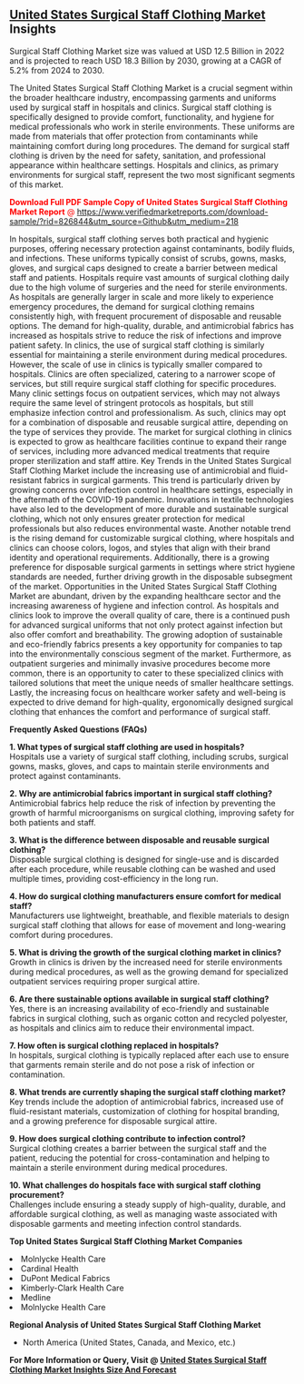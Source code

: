 <h2><a href="https://www.verifiedmarketreports.com/download-sample/?rid=826844&amp;utm_source=Github&amp;utm_medium=218" target="_blank">United States Surgical Staff Clothing Market</a> Insights</h2><p>Surgical Staff Clothing Market size was valued at USD 12.5 Billion in 2022 and is projected to reach USD 18.3 Billion by 2030, growing at a CAGR of 5.2% from 2024 to 2030.</p><p><p>The United States Surgical Staff Clothing Market is a crucial segment within the broader healthcare industry, encompassing garments and uniforms used by surgical staff in hospitals and clinics. Surgical staff clothing is specifically designed to provide comfort, functionality, and hygiene for medical professionals who work in sterile environments. These uniforms are made from materials that offer protection from contaminants while maintaining comfort during long procedures. The demand for surgical staff clothing is driven by the need for safety, sanitation, and professional appearance within healthcare settings. Hospitals and clinics, as primary environments for surgical staff, represent the two most significant segments of this market. <p><span class=""><span style="color: #ff0000;"><strong>Download Full PDF Sample Copy of United States Surgical Staff Clothing Market Report</strong> @ </span><a href="https://www.verifiedmarketreports.com/download-sample/?rid=826844&amp;utm_source=Github&amp;utm_medium=218" target="_blank">https://www.verifiedmarketreports.com/download-sample/?rid=826844&amp;utm_source=Github&amp;utm_medium=218</a></span></p> In hospitals, surgical staff clothing serves both practical and hygienic purposes, offering necessary protection against contaminants, bodily fluids, and infections. These uniforms typically consist of scrubs, gowns, masks, gloves, and surgical caps designed to create a barrier between medical staff and patients. Hospitals require vast amounts of surgical clothing daily due to the high volume of surgeries and the need for sterile environments. As hospitals are generally larger in scale and more likely to experience emergency procedures, the demand for surgical clothing remains consistently high, with frequent procurement of disposable and reusable options. The demand for high-quality, durable, and antimicrobial fabrics has increased as hospitals strive to reduce the risk of infections and improve patient safety. In clinics, the use of surgical staff clothing is similarly essential for maintaining a sterile environment during medical procedures. However, the scale of use in clinics is typically smaller compared to hospitals. Clinics are often specialized, catering to a narrower scope of services, but still require surgical staff clothing for specific procedures. Many clinic settings focus on outpatient services, which may not always require the same level of stringent protocols as hospitals, but still emphasize infection control and professionalism. As such, clinics may opt for a combination of disposable and reusable surgical attire, depending on the type of services they provide. The market for surgical clothing in clinics is expected to grow as healthcare facilities continue to expand their range of services, including more advanced medical treatments that require proper sterilization and staff attire. Key Trends in the United States Surgical Staff Clothing Market include the increasing use of antimicrobial and fluid-resistant fabrics in surgical garments. This trend is particularly driven by growing concerns over infection control in healthcare settings, especially in the aftermath of the COVID-19 pandemic. Innovations in textile technologies have also led to the development of more durable and sustainable surgical clothing, which not only ensures greater protection for medical professionals but also reduces environmental waste. Another notable trend is the rising demand for customizable surgical clothing, where hospitals and clinics can choose colors, logos, and styles that align with their brand identity and operational requirements. Additionally, there is a growing preference for disposable surgical garments in settings where strict hygiene standards are needed, further driving growth in the disposable subsegment of the market. Opportunities in the United States Surgical Staff Clothing Market are abundant, driven by the expanding healthcare sector and the increasing awareness of hygiene and infection control. As hospitals and clinics look to improve the overall quality of care, there is a continued push for advanced surgical uniforms that not only protect against infection but also offer comfort and breathability. The growing adoption of sustainable and eco-friendly fabrics presents a key opportunity for companies to tap into the environmentally conscious segment of the market. Furthermore, as outpatient surgeries and minimally invasive procedures become more common, there is an opportunity to cater to these specialized clinics with tailored solutions that meet the unique needs of smaller healthcare settings. Lastly, the increasing focus on healthcare worker safety and well-being is expected to drive demand for high-quality, ergonomically designed surgical clothing that enhances the comfort and performance of surgical staff. <p><b>Frequently Asked Questions (FAQs)</b></p> <p><b>1. What types of surgical staff clothing are used in hospitals?</b><br>Hospitals use a variety of surgical staff clothing, including scrubs, surgical gowns, masks, gloves, and caps to maintain sterile environments and protect against contaminants.</p> <p><b>2. Why are antimicrobial fabrics important in surgical staff clothing?</b><br>Antimicrobial fabrics help reduce the risk of infection by preventing the growth of harmful microorganisms on surgical clothing, improving safety for both patients and staff.</p> <p><b>3. What is the difference between disposable and reusable surgical clothing?</b><br>Disposable surgical clothing is designed for single-use and is discarded after each procedure, while reusable clothing can be washed and used multiple times, providing cost-efficiency in the long run.</p> <p><b>4. How do surgical clothing manufacturers ensure comfort for medical staff?</b><br>Manufacturers use lightweight, breathable, and flexible materials to design surgical staff clothing that allows for ease of movement and long-wearing comfort during procedures.</p> <p><b>5. What is driving the growth of the surgical clothing market in clinics?</b><br>Growth in clinics is driven by the increased need for sterile environments during medical procedures, as well as the growing demand for specialized outpatient services requiring proper surgical attire.</p> <p><b>6. Are there sustainable options available in surgical staff clothing?</b><br>Yes, there is an increasing availability of eco-friendly and sustainable fabrics in surgical clothing, such as organic cotton and recycled polyester, as hospitals and clinics aim to reduce their environmental impact.</p> <p><b>7. How often is surgical clothing replaced in hospitals?</b><br>In hospitals, surgical clothing is typically replaced after each use to ensure that garments remain sterile and do not pose a risk of infection or contamination.</p> <p><b>8. What trends are currently shaping the surgical staff clothing market?</b><br>Key trends include the adoption of antimicrobial fabrics, increased use of fluid-resistant materials, customization of clothing for hospital branding, and a growing preference for disposable surgical attire.</p> <p><b>9. How does surgical clothing contribute to infection control?</b><br>Surgical clothing creates a barrier between the surgical staff and the patient, reducing the potential for cross-contamination and helping to maintain a sterile environment during medical procedures.</p> <p><b>10. What challenges do hospitals face with surgical staff clothing procurement?</b><br>Challenges include ensuring a steady supply of high-quality, durable, and affordable surgical clothing, as well as managing waste associated with disposable garments and meeting infection control standards.</p> </p><p><strong>Top United States Surgical Staff Clothing Market Companies</strong></p><div data-test-id=""><p><li>Molnlycke Health Care</li><li> Cardinal Health</li><li> DuPont Medical Fabrics</li><li> Kimberly-Clark Health Care</li><li> Medline</li><li> Molnlycke Health Care</li></p><div><strong>Regional Analysis of&nbsp;United States Surgical Staff Clothing Market</strong></div><ul><li dir="ltr"><p dir="ltr">North America&nbsp;(United States, Canada, and Mexico, etc.)</p></li></ul><p><strong>For More Information or Query, Visit @&nbsp;</strong><strong><a href="https://www.verifiedmarketreports.com/product/surgical-staff-clothing-market/?utm_source=Github&amp;utm_medium=218" target="_blank">United States Surgical Staff Clothing Market Insights Size And Forecast</a></strong></p></div>
